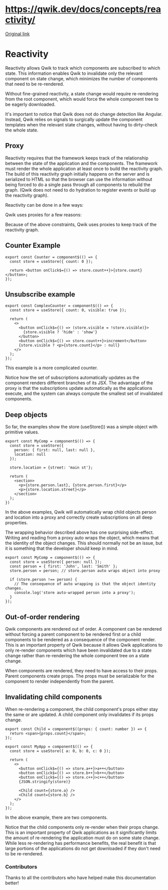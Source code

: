 # https://qwik.dev/docs/concepts/reactivity/

[Original link](https://qwik.dev/docs/concepts/reactivity/)

# Reactivity

Reactivity allows Qwik to track which components are subscribed to which state. This information enables Qwik to invalidate only the relevant component on state change, which minimizes the number of components that need to be re-rendered.

Without fine-grained reactivity, a state change would require re-rendering from the root component, which would force the whole component tree to be eagerly downloaded.

It's important to notice that Qwik does not do change detection like Angular. Instead, Qwik relies on signals to surgically update the component templates when the relevant state changes, without having to dirty-check the whole state.

## Proxy

Reactivity requires that the framework keeps track of the relationship between the state of the application and the components. The framework must render the whole application at least once to build the reactivity graph. The build of this reactivity graph initially happens on the server and is serialized to HTML so that the browser can use the information without being forced to do a single pass through all components to rebuild the graph. (Qwik does not need to do hydration to register events or build up the reactivity graph).

Reactivity can be done in a few ways:

Qwik uses proxies for a few reasons:

Because of the above constraints, Qwik uses proxies to keep track of the reactivity graph.

## Counter Example

```
export const Counter = component$(() => {
  const store = useStore({ count: 0 });
 
  return <button onClick$={() => store.count++}>{store.count}</button>;
});
```

## Unsubscribe example

```
export const ComplexCounter = component$(() => {
  const store = useStore({ count: 0, visible: true });
 
  return (
    <>
      <button onClick$={() => (store.visible = !store.visible)}>
        {store.visible ? 'hide' : 'show'}
      </button>
      <button onClick$={() => store.count++}>increment</button>
      {store.visible ? <p>{store.count}</p> : null}
    </>
  );
});
```

This example is a more complicated counter.

Notice how the set of subscriptions automatically updates as the component renders different branches of its JSX. The advantage of the proxy is that the subscriptions update automatically as the applications execute, and the system can always compute the smallest set of invalidated components.

## Deep objects

So far, the examples show the store (useStore()) was a simple object with primitive values.

```
export const MyComp = component$(() => {
  const store = useStore({
    person: { first: null, last: null },
    location: null
  });
 
  store.location = {street: 'main st'};
 
  return (
    <section>
      <p>{store.person.last}, {store.person.first}</p>
      <p>{store.location.street}</p>
    </section>
  );
})
```

In the above examples, Qwik will automatically wrap child objects person and location into a proxy and correctly create subscriptions on all deep properties.

The wrapping behavior described above has one surprising side-effect. Writing and reading from a proxy auto wraps the object, which means that the identity of the object changes. This should normally not be an issue, but it is something that the developer should keep in mind.

```
export const MyComp = component$(() => {
  const store = useStore({ person: null });
  const person = { first: 'John', last: 'Smith' };
  store.person = person; // store.person auto wraps object into proxy
 
  if (store.person !== person) {
    // The consequence of auto wrapping is that the object identity changes.
    console.log('store auto-wrapped person into a proxy');
  }
});
```

## Out-of-order rendering

Qwik components are rendered out of order. A component can be rendered without forcing a parent component to be rendered first or a child components to be rendered as a consequence of the component render. This is an important property of Qwik because it allows Qwik applications to only re-render components which have been invalidated due to a state change rather than re-rendering the whole component tree on a state change.

When components are rendered, they need to have access to their props. Parent components create props. The props must be serializable for the component to render independently from the parent.

## Invalidating child components

When re-rendering a component, the child component's props either stay the same or are updated. A child component only invalidates if its props change.

```
export const Child = component$((props: { count: number }) => {
  return <span>{props.count}</span>;
});
 
export const MyApp = component$(() => {
  const store = useStore({ a: 0, b: 0, c: 0 });
 
  return (
    <>
      <button onClick$={() => store.a++}>a++</button>
      <button onClick$={() => store.b++}>b++</button>
      <button onClick$={() => store.c++}>c++</button>
      {JSON.stringify(store)}
 
      <Child count={store.a} />
      <Child count={store.b} />
    </>
  );
});
```

In the above example, there are two <Child/> components.

Notice that the child components only re-render when their props change. This is an important property of Qwik applications as it significantly limits the amount of re-rendering the application must do on some state change. While less re-rendering has performance benefits, the real benefit is that large portions of the applications do not get downloaded if they don't need to be re-rendered.

### Contributors

Thanks to all the contributors who have helped make this documentation better!
